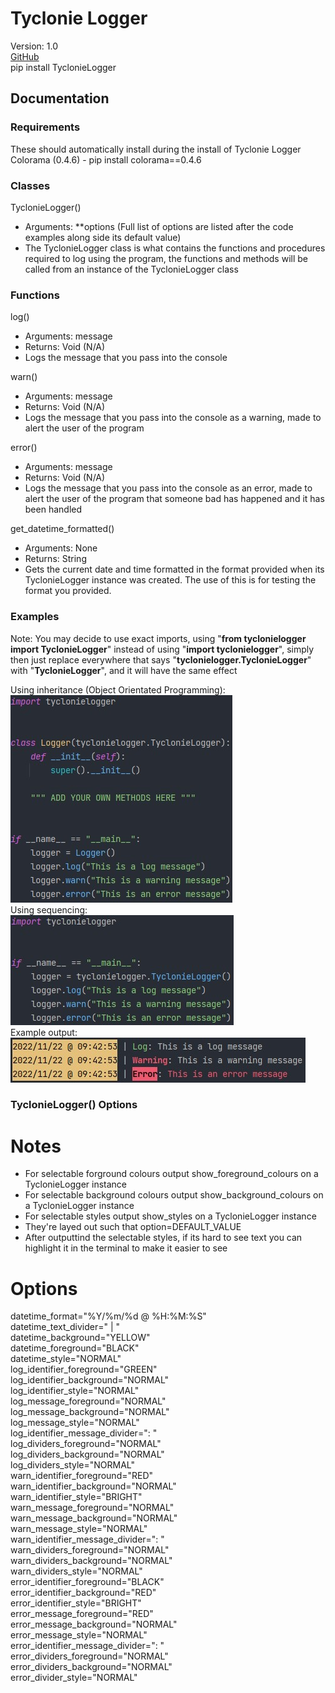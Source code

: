 # Tyclonie Logger

Version: 1.0
<br>
[GitHub](https://github.com/Tyclonie/Tyclonie-Logger)
<br>
pip install TyclonieLogger

## Documentation

### Requirements
These should automatically install during the install of Tyclonie Logger
<br>
Colorama (0.4.6) - pip install colorama==0.4.6

### Classes
TyclonieLogger()
- Arguments: **options
(Full list of options are listed after the code examples along side its default 
value)
- The TyclonieLogger class is what contains the functions and procedures required 
to log using the program, the functions and methods will be called from an
instance of the TyclonieLogger class

### Functions
log()
- Arguments: message
- Returns: Void (N/A)
- Logs the message that you pass into the console

warn()
- Arguments: message
- Returns: Void (N/A)
- Logs the message that you pass into the console as a warning, made to alert
the user of the program

error()
- Arguments: message
- Returns: Void (N/A)
- Logs the message that you pass into the console as an error, made to alert
the user of the program that someone bad has happened and it has been handled

get_datetime_formatted()
- Arguments: None
- Returns: String
- Gets the current date and time formatted in the format provided when its
TyclonieLogger instance was created. The use of this is for testing the format
you provided.

### Examples

Note: You may decide to use exact imports, using "**from tyclonielogger import 
TyclonieLogger**" instead of using "**import tyclonielogger**", simply then just
replace everywhere that says "**tyclonielogger.TyclonieLogger**" with 
"**TyclonieLogger**", and it will have the same effect

Using inheritance (Object Orientated Programming):
<br>
![](https://raw.githubusercontent.com/Tyclonie/Tyclonie-Logger/main/examples/inheritance_example.jpg)
<br>
Using sequencing:
<br>
![](https://raw.githubusercontent.com/Tyclonie/Tyclonie-Logger/main/examples/sequence_example.jpg)
<br>
Example output:
<br>
![](https://raw.githubusercontent.com/Tyclonie/Tyclonie-Logger/main/examples/output_example.jpg)

### TyclonieLogger() Options

# Notes
- For selectable forground colours output show_foreground_colours on a 
TyclonieLogger instance
- For selectable background colours output show_background_colours on a
TyclonieLogger instance
- For selectable styles output show_styles on a TyclonieLogger instance
- They're layed out such that option=DEFAULT_VALUE
- After outputtind the selectable styles, if its hard to see text
you can highlight it in the terminal to make it easier to see

# Options
datetime_format="%Y/%m/%d @ %H:%M:%S"
<br>
datetime_text_divider=" | "
<br>
datetime_background="YELLOW"
<br>
datetime_foreground="BLACK"
<br>
datetime_style="NORMAL"
<br>
log_identifier_foreground="GREEN"
<br>
log_identifier_background="NORMAL"
<br>
log_identifier_style="NORMAL"
<br>
log_message_foreground="NORMAL"
<br>
log_message_background="NORMAL"
<br>
log_message_style="NORMAL"
<br>
log_identifier_message_divider=": "
<br>
log_dividers_foreground="NORMAL"
<br>
log_dividers_background="NORMAL"
<br>
log_dividers_style="NORMAL"
<br>
warn_identifier_foreground="RED"
<br>
warn_identifier_background="NORMAL"
<br>
warn_identifier_style="BRIGHT"
<br>
warn_message_foreground="NORMAL"
<br>
warn_message_background="NORMAL"
<br>
warn_message_style="NORMAL"
<br>
warn_identifier_message_divider=": "
<br>
warn_dividers_foreground="NORMAL"
<br>
warn_dividers_background="NORMAL"
<br>
warn_dividers_style="NORMAL"
<br>
error_identifier_foreground="BLACK"
<br>
error_identifier_background="RED"
<br>
error_identifier_style="BRIGHT"
<br>
error_message_foreground="RED"
<br>
error_message_background="NORMAL"
<br>
error_message_style="NORMAL"
<br>
error_identifier_message_divider=": "
<br>
error_dividers_foreground="NORMAL"
<br>
error_dividers_background="NORMAL"
<br>
error_divider_style="NORMAL"